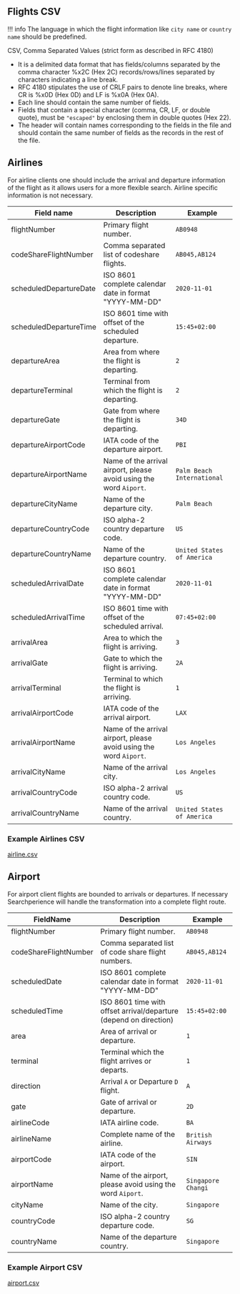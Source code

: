 ## Flights CSV 

!!! info
    The language in which the flight information like `city name` or `country name` should be predefined.

CSV, Comma Separated Values (strict form as described in RFC 4180)

* It is a delimited data format that has fields/columns separated by the comma character %x2C (Hex 2C) records/rows/lines separated by characters indicating a line break. 
* RFC 4180 stipulates the use of CRLF pairs to denote line breaks, where CR is %x0D (Hex 0D) and LF is %x0A (Hex 0A). 
* Each line should contain the same number of fields. 
* Fields that contain a special character (comma, CR, LF, or double quote), must be `"escaped"` by enclosing them in double quotes (Hex 22). 
* The header will contain names corresponding to the fields in the file and should contain the same number of fields as the records in the rest of the file.

## Airlines

For airline clients one should include the arrival and departure information of the flight as it allows users for a more flexible search. Airline specific information is not necessary.

| Field name             | Description                                                        | Example                    |
|------------------------|--------------------------------------------------------------------|----------------------------|
| flightNumber           | Primary flight number.                                             | `AB0948`                   |
| codeShareFlightNumber  | Comma separated list of codeshare flights.                         | `AB045,AB124`              |
| scheduledDepartureDate | ISO 8601 complete calendar date in format "YYYY-MM-DD"             | `2020-11-01`               |
| scheduledDepartureTime | ISO 8601 time with offset of the scheduled departure.              | `15:45+02:00`              |
| departureArea          | Area from where the flight is departing.                           | `2`                        |
| departureTerminal      | Terminal from which the flight is departing.                       | `2`                        |
| departureGate          | Gate from where the flight is departing.                           | `34D`                      |
| departureAirportCode   | IATA code of the departure airport.                                | `PBI`                      |
| departureAirportName   | Name of the arrival airport, please avoid using the word `Aiport`. | `Palm Beach International` |
| departureCityName      | Name of the departure city.                                        | `Palm Beach`               |
| departureCountryCode   | ISO alpha-2 country departure code.                                | `US`                       |
| departureCountryName   | Name of the departure country.                                     | `United States of America` |
| scheduledArrivalDate   | ISO 8601 complete calendar date in format "YYYY-MM-DD"             | `2020-11-01`               |
| scheduledArrivalTime   | ISO 8601 time with offset of the scheduled arrival.                | `07:45+02:00`              |
| arrivalArea            | Area to which the flight is arriving.                              | `3`                        |
| arrivalGate            | Gate to which the flight is arriving.                              | `2A`                       |
| arrivalTerminal        | Terminal to which the flight is arriving.                          | `1`                        |
| arrivalAirportCode     | IATA code of the arrival airport.                                  | `LAX`                      |
| arrivalAirportName     | Name of the arrival airport, please avoid using the word `Aiport`. | `Los Angeles`              |
| arrivalCityName        | Name of the arrival city.                                          | `Los Angeles`              |
| arrivalCountryCode     | ISO alpha-2 arrival country code.                                  | `US`                       |
| arrivalCountryName     | Name of the arrival country.                                       | `United States of America` |

### Example Airlines CSV

[airline.csv](../assets/files/airline.csv)

## Airport

For airport client flights are bounded to arrivals or departures. If necessary Searchperience will handle the transformation into a complete flight route.

| FieldName             | Description                                                       | Example            |
|-----------------------|-------------------------------------------------------------------|--------------------|
| flightNumber          | Primary flight number.                                            | `AB0948`           |
| codeShareFlightNumber | Comma separated list of code share flight numbers.                | `AB045,AB124`      |
| scheduledDate         | ISO 8601 complete calendar date in format "YYYY-MM-DD"            | `2020-11-01`       |
| scheduledTime         | ISO 8601 time with offset arrival/departure (depend on direction) | `15:45+02:00`      |
| area                  | Area of arrival or departure.                                     | `1`                |
| terminal              | Terminal which the flight arrives or departs.                     | `1`                |
| direction             | Arrival `A` or Departure `D` flight.                              | `A`                |
| gate                  | Gate of arrival or departure.                                     | `2D`               |
| airlineCode           | IATA airline code.                                                | `BA`               |
| airlineName           | Complete name of the airline.                                     | `British Airways`  |
| airportCode           | IATA code of the airport.                                         | `SIN`              |
| airportName           | Name of the airport, please avoid using the word `Aiport`.        | `Singapore Changi` |
| cityName              | Name of the city.                                                 | `Singapore`        |
| countryCode           | ISO alpha-2 country departure code.                               | `SG`               |
| countryName           | Name of the departure country.                                    | `Singapore`        |
    
### Example Airport CSV

[airport.csv](../assets/files/airport.csv)